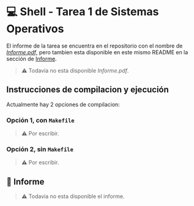 # 💻 Shell - Tarea 1 de Sistemas Operativos

El informe de la tarea se encuentra en el repositorio con el nombre de [*Informe.pdf*](), pero tambien esta disponible en este mismo README en la sección de [Informe](#-informe).

> ⚠ Todavia no esta disponible *Informe.pdf*.

## Instrucciones de compilacion y ejecución
Actualmente hay 2 opciones de compilacion:

### Opción 1, con `Makefile`

> ⚠ Por escribir.

### Opción 2, sin `Makefile`

> ⚠ Por escribir.


## 📄 Informe

> ⚠ Todavia no esta disponible el informe.



